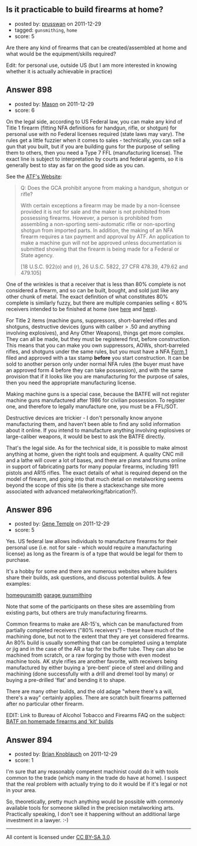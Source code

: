 ## Is it practicable to build firearms at home?

- posted by: [prusswan](https://stackexchange.com/users/-1/330-prusswan) on 2011-12-29
- tagged: `gunsmithing`, `home`
- score: 5

Are there any kind of firearms that can be created/assembled at home and what would be the equipment/skills required?

Edit: for personal use, outside US (but I am more interested in knowing whether it is actually achievable in practice)


## Answer 898

- posted by: [Mason](https://stackexchange.com/users/-1/19-mason) on 2011-12-29
- score: 6

<p>On the legal side, according to US Federal law, you can make any kind of Title 1 firearm (fitting NFA definitions for handgun, rifle, or shotgun) for personal use with no Federal licenses required (state laws may vary). The rules get a little fuzzier when it comes to sales - technically, you can sell a gun that you built, but if you are building guns for the purpose of selling them to others, then you need a Type 7 FFL (manufacturing license). The exact line is subject to interpretation by courts and federal agents, so it is generally best to stay as far on the good side as you can.</p>

<p>See the <a href="http://www.atf.gov/firearms/faq/general.html#gca-manufacturing">ATF's Website</a>:</p>

<blockquote>
  <p>Q: Does the GCA prohibit anyone from making a handgun, shotgun or rifle? </p>
  
  <p>With certain exceptions a firearm may be made by a non-licensee
  provided it is not for sale and the maker is not prohibited from
  possessing firearms. However, a person is prohibited from assembling a
  non-sporting semi-automatic rifle or non-sporting shotgun from
  imported parts. In addition, the making of an NFA firearm requires a
  tax payment and approval by ATF. An application to make a machine gun
  will not be approved unless documentation is submitted showing that
  the firearm is being made for a Federal or State agency.</p>
  
  <p>[18 U.S.C. 922(o) and (r), 26 U.S.C. 5822, 27 CFR 478.39, 479.62 and
  479.105]</p>
</blockquote>

<p>One of the wrinkles is that a receiver that is less than 80% complete is not considered a firearm, and so can be built, bought, and sold just like any other chunk of metal. The exact definition of what constitutes 80% complete is similarly fuzzy, but there are multiple companies selling &lt; 80% receivers intended to be finished at home (see <a href="http://www.ar15plus.com/default.asp">here</a> and <a href="http://www.colfaxtactical.com/">here</a>).</p>

<p>For Title 2 items (machine guns, suppressors, short-barreled rifles and shotguns, destructive devices (guns with caliber > .50 and anything involving explosives), and Any Other Weapons), things get more complex. They can all be made, but they must be registered first, before construction. This means that you can make you own suppressors, AOWs, short-barreled rifles, and shotguns under the same rules, but you must have a NFA <a href="http://www.guntrustlawyer.com/form1.html">Form 1</a> filed and approved with a tax stamp <strong>before</strong> you start construction. It can be sold to another person only under normal NFA rules (the buyer must have an approved form 4 before they can take possession), and with the same provision that if it looks like you are manufacturing for the purpose of sales, then you need the appropriate manufacturing license.</p>

<p>Making machine guns is a special case, because the BATFE will not register machine guns manufactured after 1986 for civilian possession. To register one, and therefore to legally manufacture one, you must be a FFL/SOT.</p>

<p>Destructive devices are trickier - I don't personally know anyone manufacturing them, and haven't been able to find any solid information about it online. If you intend to manufacture anything involving explosives or large-caliber weapons, it would be best to ask the BATFE directly.</p>

<p>That's the legal side. As for the technical side, it is possible to make almost anything at home, given the right tools and equipment. A quality CNC mill and a lathe will cover a lot of bases, and there are plans and forums online in support of fabricating parts for many popular firearms, including 1911 pistols and AR15 rifles. The exact details of what is required depend on the model of firearm, and going into that much detail on metalworking seems beyond the scope of this site (is there a stackexchange site more associated with advanced metalworking/fabrication?).</p>



## Answer 896

- posted by: [Gene Temple](https://stackexchange.com/users/-1/254-gene-temple) on 2011-12-29
- score: 5

<p>Yes.  US federal law allows individuals to manufacture firearms for their personal use (i.e. not for sale - which would require a manufacturing license) as long as the firearm is of a type that would be legal for them to purchase.  </p>

<p>It's a hobby for some and there are numerous websites where builders share their builds, ask questions, and discuss potential builds.  A few examples:</p>

<p><a href="http://www.homegunsmith.com/cgi-bin/ib3/ikonboard.cgi">homegunsmith</a>
<a href="http://garagegunsmithing.com/index.php?option=com_jfusion&amp;Itemid=56">garage gunsmithing</a></p>

<p>Note that some of the participants on these sites are assembling from existing parts, but others are truly manufacturing firearms.</p>

<p>Common firearms to make are AR-15's, which can be manufactured from partially completed receivers ("80% receivers") - these have much of the machining done, but not to the extent that they are yet considered firearms.  An 80% build is usually something that can be completed using a template or jig and in the case of the AR a tap for the buffer tube.  They can also be machined from scratch, or a raw forging by those with even modest machine tools.  AK style rifles are another favorite, with receivers being manufactured by either buying a 'pre-bent' piece of steel and drilling and machining (done successfully with a drill and dremel tool by many) or buying a pre-drilled 'flat' and bending it to shape.</p>

<p>There are many other builds, and the old adage "where there's a will, there's a way" certainly applies.  There are scratch built firearms patterned after no particular other firearm.</p>

<p>EDIT: Link to Bureau of Alcohol Tobacco and Firearms FAQ on the subject:
<a href="http://www.atf.gov/firearms/faq/firearms-technology.html#commercial-parts-assembly">BATF on homemade firearms and 'kit' builds</a></p>



## Answer 894

- posted by: [Brian Knoblauch](https://stackexchange.com/users/-1/172-brian-knoblauch) on 2011-12-29
- score: 1

I'm sure that any reasonably competent machinist could do it with tools common to the trade (which many in the trade do have at home).  I suspect that the real problem with actually trying to do it would be if it's legal or not in your area.

So, theoretically, pretty much anything would be possible with commonly available tools for someone skilled in the precision metalworking arts.  Practically speaking, I don't see it happening without an additional large investment in a lawyer.  :-)



---

All content is licensed under [CC BY-SA 3.0](https://creativecommons.org/licenses/by-sa/3.0/).

